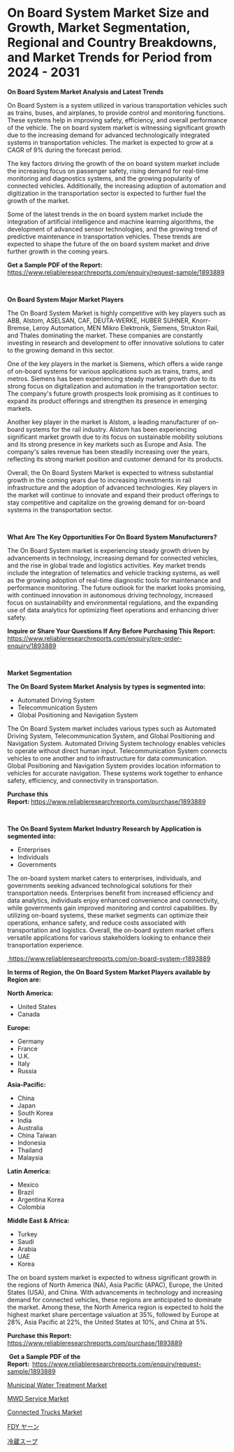 <p><h1>On Board System Market Size and Growth, Market Segmentation, Regional and Country Breakdowns, and Market Trends for Period from 2024 -  2031</h1></p><p><strong>On Board System Market Analysis and Latest Trends</strong></p>
<p><p>On Board System is a system utilized in various transportation vehicles such as trains, buses, and airplanes, to provide control and monitoring functions. These systems help in improving safety, efficiency, and overall performance of the vehicle. The on board system market is witnessing significant growth due to the increasing demand for advanced technologically integrated systems in transportation vehicles. The market is expected to grow at a CAGR of 9% during the forecast period.</p><p>The key factors driving the growth of the on board system market include the increasing focus on passenger safety, rising demand for real-time monitoring and diagnostics systems, and the growing popularity of connected vehicles. Additionally, the increasing adoption of automation and digitization in the transportation sector is expected to further fuel the growth of the market.</p><p>Some of the latest trends in the on board system market include the integration of artificial intelligence and machine learning algorithms, the development of advanced sensor technologies, and the growing trend of predictive maintenance in transportation vehicles. These trends are expected to shape the future of the on board system market and drive further growth in the coming years.</p></p>
<p><strong>Get a Sample PDF of the Report:&nbsp;</strong> <a href="https://www.reliableresearchreports.com/enquiry/request-sample/1893889">https://www.reliableresearchreports.com/enquiry/request-sample/1893889</a></p>
<p>&nbsp;</p>
<p><strong>On Board System Major Market Players</strong></p>
<p><p>The On Board System Market is highly competitive with key players such as ABB, Alstom, ASELSAN, CAF, DEUTA-WERKE, HUBER SUHNER, Knorr-Bremse, Leroy Automation, MEN Mikro Elektronik, Siemens, Strukton Rail, and Thales dominating the market. These companies are constantly investing in research and development to offer innovative solutions to cater to the growing demand in this sector.</p><p>One of the key players in the market is Siemens, which offers a wide range of on-board systems for various applications such as trains, trams, and metros. Siemens has been experiencing steady market growth due to its strong focus on digitalization and automation in the transportation sector. The company's future growth prospects look promising as it continues to expand its product offerings and strengthen its presence in emerging markets.</p><p>Another key player in the market is Alstom, a leading manufacturer of on-board systems for the rail industry. Alstom has been experiencing significant market growth due to its focus on sustainable mobility solutions and its strong presence in key markets such as Europe and Asia. The company's sales revenue has been steadily increasing over the years, reflecting its strong market position and customer demand for its products.</p><p>Overall, the On Board System Market is expected to witness substantial growth in the coming years due to increasing investments in rail infrastructure and the adoption of advanced technologies. Key players in the market will continue to innovate and expand their product offerings to stay competitive and capitalize on the growing demand for on-board systems in the transportation sector.</p></p>
<p>&nbsp;</p>
<p><strong>What Are The Key Opportunities For On Board System Manufacturers?</strong></p>
<p><p>The On Board System market is experiencing steady growth driven by advancements in technology, increasing demand for connected vehicles, and the rise in global trade and logistics activities. Key market trends include the integration of telematics and vehicle tracking systems, as well as the growing adoption of real-time diagnostic tools for maintenance and performance monitoring. The future outlook for the market looks promising, with continued innovation in autonomous driving technology, increased focus on sustainability and environmental regulations, and the expanding use of data analytics for optimizing fleet operations and enhancing driver safety.</p></p>
<p><strong>Inquire or Share Your Questions If Any Before Purchasing This Report:</strong> <a href="https://www.reliableresearchreports.com/enquiry/pre-order-enquiry/1893889">https://www.reliableresearchreports.com/enquiry/pre-order-enquiry/1893889</a></p>
<p>&nbsp;</p>
<p><strong>Market Segmentation</strong></p>
<p><strong>The On Board System Market Analysis by types is segmented into:</strong></p>
<p><ul><li>Automated Driving System</li><li>Telecommunication System</li><li>Global Positioning and Navigation System</li></ul></p>
<p><p>The On Board System market includes various types such as Automated Driving System, Telecommunication System, and Global Positioning and Navigation System. Automated Driving System technology enables vehicles to operate without direct human input. Telecommunication System connects vehicles to one another and to infrastructure for data communication. Global Positioning and Navigation System provides location information to vehicles for accurate navigation. These systems work together to enhance safety, efficiency, and connectivity in transportation.</p></p>
<p><strong>Purchase this Report:&nbsp;</strong><a href="https://www.reliableresearchreports.com/purchase/1893889">https://www.reliableresearchreports.com/purchase/1893889</a></p>
<p>&nbsp;</p>
<p><strong>The On Board System Market Industry Research by Application is segmented into:</strong></p>
<p><ul><li>Enterprises</li><li>Individuals</li><li>Governments</li></ul></p>
<p><p>The on-board system market caters to enterprises, individuals, and governments seeking advanced technological solutions for their transportation needs. Enterprises benefit from increased efficiency and data analytics, individuals enjoy enhanced convenience and connectivity, while governments gain improved monitoring and control capabilities. By utilizing on-board systems, these market segments can optimize their operations, enhance safety, and reduce costs associated with transportation and logistics. Overall, the on-board system market offers versatile applications for various stakeholders looking to enhance their transportation experience.</p></p>
<p><a href="https://www.reliableresearchreports.com/on-board-system-r1893889">&nbsp;https://www.reliableresearchreports.com/on-board-system-r1893889</a></p>
<p><strong>In terms of Region, the On Board System Market Players available by Region are:</strong></p>
<p>
    <p> <strong> North America: </strong>
        <ul>
            <li>United States</li>
            <li>Canada</li>
        </ul>
        </p> 
    <p> <strong> Europe: </strong>
        <ul>
            <li>Germany</li>
            <li>France</li>
            <li>U.K.</li>
            <li>Italy</li>
            <li>Russia</li>
        </ul>
        </p> 
    <p> <strong> Asia-Pacific: </strong>
        <ul>
            <li>China</li>
            <li>Japan</li>
            <li>South Korea</li>
            <li>India</li>
            <li>Australia</li>
            <li>China Taiwan</li>
            <li>Indonesia</li>
            <li>Thailand</li>
            <li>Malaysia</li>
        </ul>
        </p> 
    <p> <strong> Latin America: </strong>
        <ul>
            <li>Mexico</li>
            <li>Brazil</li>
            <li>Argentina Korea</li>
            <li>Colombia</li>
        </ul>
        </p> 
    <p> <strong> Middle East & Africa: </strong>
        <ul>
            <li>Turkey</li>
            <li>Saudi</li>
            <li>Arabia</li>
            <li>UAE</li>
            <li>Korea</li>
        </ul>
    </p>
    </p>
<p><p>The on board system market is expected to witness significant growth in the regions of North America (NA), Asia Pacific (APAC), Europe, the United States (USA), and China. With advancements in technology and increasing demand for connected vehicles, these regions are anticipated to dominate the market. Among these, the North America region is expected to hold the highest market share percentage valuation at 35%, followed by Europe at 28%, Asia Pacific at 22%, the United States at 10%, and China at 5%.</p></p>
<p><strong>Purchase this Report: </strong><a href="https://www.reliableresearchreports.com/purchase/1893889">https://www.reliableresearchreports.com/purchase/1893889</a></p>
<p>&nbsp;<strong>Get a Sample PDF of the Report:&nbsp;&nbsp;</strong><a href="https://www.reliableresearchreports.com/enquiry/request-sample/1893889">https://www.reliableresearchreports.com/enquiry/request-sample/1893889</a></p>
<p><strong></strong></p>
<p><p><a href="https://github.com/derrinmiltonellis35gcl/Market-Research-Report-List-2/blob/main/municipal-water-treatment-market.md">Municipal Water Treatment Market</a></p><p><a href="https://github.com/Sherrillcrooksxa8i18ucf2m/Market-Research-Report-List-2/blob/main/mwd-service-market.md">MWD Service Market</a></p><p><a href="https://www.linkedin.com/pulse/connected-trucks-market-comprehensive-report-its-share-amp-growth-xxyfc">Connected Trucks Market</a></p><p><a href="https://github.com/hwbcz413288296/Market-Research-Report-List-2/blob/main/602532060516.md">FDY ヤーン</a></p><p><a href="https://github.com/JacksonWiza1924/Market-Research-Report-List-1/blob/main/574574660518.md">冷蔵スープ</a></p></p>